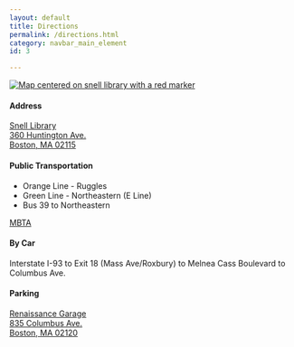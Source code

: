 ```yaml
---
layout: default
title: Directions
permalink: /directions.html
category: navbar_main_element
id: 3

---
```

<a href="http://goo.gl/oceuA">
<img src="http://maps.google.com/maps/api/staticmap?center=42.338396,-71.087902&amp;zoom=16&amp;markers=color:red|42.338396,-71.087902&amp;size=400x400&amp;sensor=false" title="Open in google maps" alt="Map centered on snell library with a red marker"> 
</a>

#### Address

[Snell Library  
360 Huntington Ave.  
Boston, MA 02115](http://goo.gl/oceuA)

#### Public Transportation

* Orange Line - Ruggles
* Green Line - Northeastern  (E Line) 
* Bus 39 to Northeastern

[MBTA](http://mbta.com)

#### By Car

Interstate I-93 to Exit 18 (Mass Ave/Roxbury) to Melnea Cass Boulevard to Columbus Ave. 
 
#### Parking

[Renaissance Garage  
835 Columbus Ave.   
Boston, MA 02120](http://goo.gl/Od6Pk)


